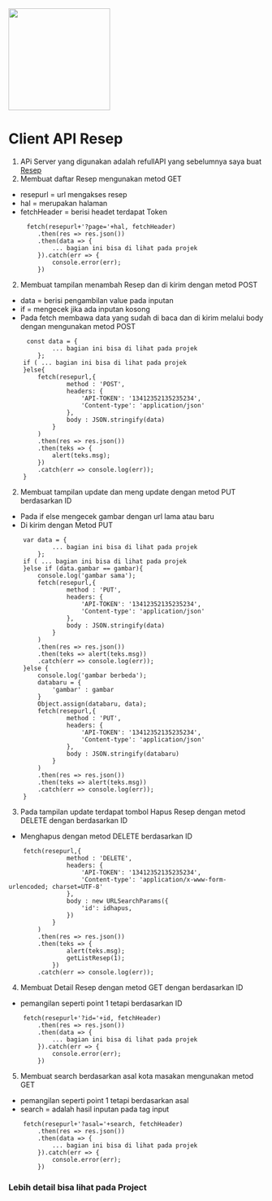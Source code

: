<p align="center" style="display: inline;"><a href="https://materializecss.com/" target="_blank"><img src="https://seeklogo.com/images/M/materialize-logo-0FCAD8A6F8-seeklogo.com.png" width="200"></a></p>

# Client API Resep
1. APi Server yang digunakan adalah refullAPI yang sebelumnya saya buat [Resep](https://github.com/ABDUL-HALIM-MUKLIS/CI-Resfull-API-Resep)
1. Membuat daftar Resep mengunakan metod GET
- resepurl = url mengakses resep
- hal = merupakan halaman
- fetchHeader = berisi headet terdapat Token
```
     fetch(resepurl+'?page='+hal, fetchHeader)
        .then(res => res.json())
        .then(data => {
            ... bagian ini bisa di lihat pada projek
        }).catch(err => {
            console.error(err);
        })
```
2. Membuat tampilan menambah Resep dan di kirim dengan metod POST
- data = berisi pengambilan value pada inputan
- if = mengecek jika ada inputan kosong
- Pada fetch membawa data yang sudah di baca dan di kirim melalui body dengan mengunakan metod POST
```
     const data = {
			... bagian ini bisa di lihat pada projek
		};
    if ( ... bagian ini bisa di lihat pada projek
    }else{
        fetch(resepurl,{
                method : 'POST',
                headers: {
                    'API-TOKEN': '13412352135235234',
                    'Content-type': 'application/json'
                },
                body : JSON.stringify(data)			
            }
        )
        .then(res => res.json())
        .then(teks => {
            alert(teks.msg);
        })
        .catch(err => console.log(err));
    }
```
2. Membuat tampilan update dan meng update dengan metod PUT berdasarkan ID
- Pada if else mengecek gambar dengan url lama atau baru
- Di kirim dengan Metod PUT
```
    var data = {
			... bagian ini bisa di lihat pada projek
		};
    if ( ... bagian ini bisa di lihat pada projek
    }else if (data.gambar == gambar){
        console.log('gambar sama');
        fetch(resepurl,{
                method : 'PUT',
                headers: {
                    'API-TOKEN': '13412352135235234',
                    'Content-type': 'application/json'
                },
                body : JSON.stringify(data)			
            }
        )
        .then(res => res.json())
        .then(teks => alert(teks.msg))
        .catch(err => console.log(err));
    }else {
        console.log('gambar berbeda');
        databaru = {
            'gambar' : gambar
        }
        Object.assign(databaru, data);
        fetch(resepurl,{
                method : 'PUT',
                headers: {
                    'API-TOKEN': '13412352135235234',
                    'Content-type': 'application/json'
                },
                body : JSON.stringify(databaru)			
            }
        )
        .then(res => res.json())
        .then(teks => alert(teks.msg))
        .catch(err => console.log(err));
    }
```
3. Pada tampilan update terdapat tombol Hapus Resep dengan metod DELETE dengan berdasarkan ID
- Menghapus dengan metod DELETE berdasarkan ID 
```
    fetch(resepurl,{
                method : 'DELETE',
                headers: {
                    'API-TOKEN': '13412352135235234',
                    'Content-type': 'application/x-www-form-urlencoded; charset=UTF-8'
                },
                body : new URLSearchParams({
                    'id': idhapus,
                })
            }
        )
        .then(res => res.json())
        .then(teks => {
                alert(teks.msg);
                getListResep(1);
            })
        .catch(err => console.log(err));
```
4. Membuat Detail Resep dengan metod GET dengan berdasarkan ID
- pemangilan seperti point 1 tetapi berdasarkan ID
```
    fetch(resepurl+'?id='+id, fetchHeader)
        .then(res => res.json())
        .then(data => {
            ... bagian ini bisa di lihat pada projek
        }).catch(err => {
            console.error(err);
        })
```
5. Membuat search berdasarkan asal kota masakan mengunakan metod GET
- pemangilan seperti point 1 tetapi berdasarkan asal
- search = adalah hasil inputan pada tag input
```
    fetch(resepurl+'?asal='+search, fetchHeader)
        .then(res => res.json())
        .then(data => {
            ... bagian ini bisa di lihat pada projek
        }).catch(err => {
            console.error(err);
        })
```

### Lebih detail bisa lihat pada Project